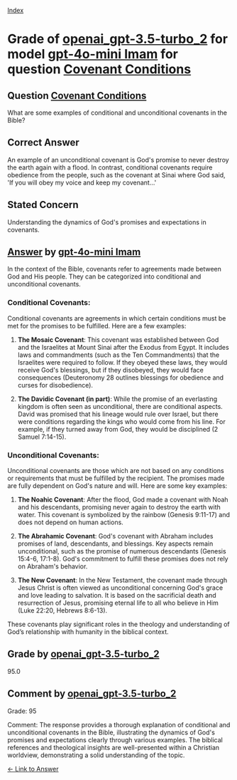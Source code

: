 
[Index](../../../../index.md)
# Grade of [openai_gpt-3.5-turbo_2](../../../grading_models/openai_gpt-3.5-turbo_2.md) for model [gpt-4o-mini Imam](../../../answering_models/gpt-4o-mini_Imam.md) for question [Covenant Conditions](../../../questions/Covenant_Conditions.md)

## Question [Covenant Conditions](../../../questions/Covenant_Conditions.md)
What are some examples of conditional and unconditional covenants in the Bible?

## Correct Answer
An example of an unconditional covenant is God's promise to never destroy the earth again with a flood. In contrast, conditional covenants require obedience from the people, such as the covenant at Sinai where God said, 'If you will obey my voice and keep my covenant...'

## Stated Concern
Understanding the dynamics of God's promises and expectations in covenants.

## [Answer](../Covenant_Conditions.md) by [gpt-4o-mini Imam](../../../answering_models/gpt-4o-mini_Imam.md)
In the context of the Bible, covenants refer to agreements made between God and His people. They can be categorized into conditional and unconditional covenants.

### Conditional Covenants:
Conditional covenants are agreements in which certain conditions must be met for the promises to be fulfilled. Here are a few examples:

1. **The Mosaic Covenant**: This covenant was established between God and the Israelites at Mount Sinai after the Exodus from Egypt. It includes laws and commandments (such as the Ten Commandments) that the Israelites were required to follow. If they obeyed these laws, they would receive God's blessings, but if they disobeyed, they would face consequences (Deuteronomy 28 outlines blessings for obedience and curses for disobedience).

2. **The Davidic Covenant (in part)**: While the promise of an everlasting kingdom is often seen as unconditional, there are conditional aspects. David was promised that his lineage would rule over Israel, but there were conditions regarding the kings who would come from his line. For example, if they turned away from God, they would be disciplined (2 Samuel 7:14-15).

### Unconditional Covenants:
Unconditional covenants are those which are not based on any conditions or requirements that must be fulfilled by the recipient. The promises made are fully dependent on God's nature and will. Here are some key examples:

1. **The Noahic Covenant**: After the flood, God made a covenant with Noah and his descendants, promising never again to destroy the earth with water. This covenant is symbolized by the rainbow (Genesis 9:11-17) and does not depend on human actions.

2. **The Abrahamic Covenant**: God's covenant with Abraham includes promises of land, descendants, and blessings. Key aspects remain unconditional, such as the promise of numerous descendants (Genesis 15:4-6, 17:1-8). God's commitment to fulfill these promises does not rely on Abraham's behavior.

3. **The New Covenant**: In the New Testament, the covenant made through Jesus Christ is often viewed as unconditional concerning God's grace and love leading to salvation. It is based on the sacrificial death and resurrection of Jesus, promising eternal life to all who believe in Him (Luke 22:20, Hebrews 8:6-13).

These covenants play significant roles in the theology and understanding of God’s relationship with humanity in the biblical context.

## Grade by [openai_gpt-3.5-turbo_2](../../../grading_models/openai_gpt-3.5-turbo_2.md)
95.0

## Comment by [openai_gpt-3.5-turbo_2](../../../grading_models/openai_gpt-3.5-turbo_2.md)
Grade: 95

Comment: The response provides a thorough explanation of conditional and unconditional covenants in the Bible, illustrating the dynamics of God's promises and expectations clearly through various examples. The biblical references and theological insights are well-presented within a Christian worldview, demonstrating a solid understanding of the topic.

[&lt;- Link to Answer](../Covenant_Conditions.md)
